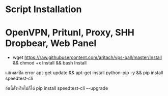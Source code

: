 # Script Installation
# OpenVPN, Pritunl, Proxy, SHH Dropbear, Web Panel

- wget https://raw.githubusercontent.com/aritach/vps-ball/master/Install && chmod +x Install && bash Install

แก้เทสสปีด error
apt-get update && apt-get install python-pip -y && pip install speedtest-cli


อ้นนี้สั่งหรือไม่ก็ได้ 
pip install speedtest-cli –-upgrade
